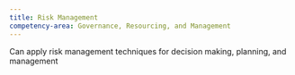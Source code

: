 ```yaml
---
title: Risk Management
competency-area: Governance, Resourcing, and Management
---
```

Can apply risk management techniques for decision making, planning, and management
